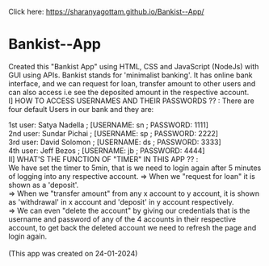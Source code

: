 Click here: https://sharanyagottam.github.io/Bankist--App/
# Bankist--App
Created this "Bankist App" using HTML, CSS and JavaScript (NodeJs) with GUI using APIs. Bankist stands for 'minimalist banking'. It has online bank interface, and we can request for loan, transfer amount to other users and can also access i.e see the deposited amount in the respective account.<br>
I] HOW TO ACCESS USERNAMES AND THEIR PASSWORDS ?? : There are four default Users in our bank and they are:<br>

1st user: Satya Nadella ; [USERNAME: sn ; PASSWORD: 1111] <br>
2nd user: Sundar Pichai ; [USERNAME: sp ; PASSWORD: 2222]<br>
3rd user: David Solomon ; [USERNAME: ds ; PASSWORD: 3333]<br>
4th user: Jeff Bezos ; [USERNAME: jb ; PASSWORD: 4444]<br>
II] WHAT'S THE FUNCTION OF "TIMER" IN THIS APP ?? : <br>
We have set the timer to 5min, that is we need to login again after 5 minutes of logging into any respective account.
=> When we "request for loan" it is shown as a 'deposit'.<br>
=> When we "transfer amount" from any x account to y account, it is shown as 'withdrawal' in x account and 'deposit' in y account respectively.<br>
=> We can even "delete the account" by giving our credentials that is the username and password of any of the 4 accounts in their respective account, to get back the deleted account we need to refresh the page and login again.<br>
<br>
(This app was created on 24-01-2024)
